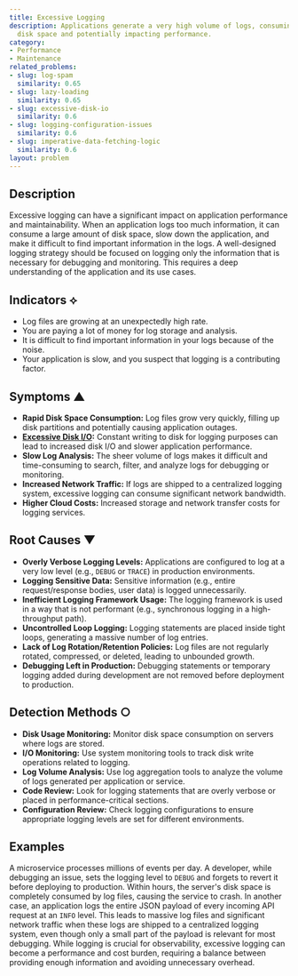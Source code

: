 ```yaml
---
title: Excessive Logging
description: Applications generate a very high volume of logs, consuming excessive
  disk space and potentially impacting performance.
category:
- Performance
- Maintenance
related_problems:
- slug: log-spam
  similarity: 0.65
- slug: lazy-loading
  similarity: 0.65
- slug: excessive-disk-io
  similarity: 0.6
- slug: logging-configuration-issues
  similarity: 0.6
- slug: imperative-data-fetching-logic
  similarity: 0.6
layout: problem
---
```


## Description
Excessive logging can have a significant impact on application performance and maintainability. When an application logs too much information, it can consume a large amount of disk space, slow down the application, and make it difficult to find important information in the logs. A well-designed logging strategy should be focused on logging only the information that is necessary for debugging and monitoring. This requires a deep understanding of the application and its use cases.

## Indicators ⟡
- Log files are growing at an unexpectedly high rate.
- You are paying a lot of money for log storage and analysis.
- It is difficult to find important information in your logs because of the noise.
- Your application is slow, and you suspect that logging is a contributing factor.

## Symptoms ▲

- **Rapid Disk Space Consumption:** Log files grow very quickly, filling up disk partitions and potentially causing application outages.
- **[Excessive Disk I/O](excessive-disk-io.md):** Constant writing to disk for logging purposes can lead to increased disk I/O and slower application performance.
- **Slow Log Analysis:** The sheer volume of logs makes it difficult and time-consuming to search, filter, and analyze logs for debugging or monitoring.
- **Increased Network Traffic:** If logs are shipped to a centralized logging system, excessive logging can consume significant network bandwidth.
- **Higher Cloud Costs:** Increased storage and network transfer costs for logging services.

## Root Causes ▼

- **Overly Verbose Logging Levels:** Applications are configured to log at a very low level (e.g., `DEBUG` or `TRACE`) in production environments.
- **Logging Sensitive Data:** Sensitive information (e.g., entire request/response bodies, user data) is logged unnecessarily.
- **Inefficient Logging Framework Usage:** The logging framework is used in a way that is not performant (e.g., synchronous logging in a high-throughput path).
- **Uncontrolled Loop Logging:** Logging statements are placed inside tight loops, generating a massive number of log entries.
- **Lack of Log Rotation/Retention Policies:** Log files are not regularly rotated, compressed, or deleted, leading to unbounded growth.
- **Debugging Left in Production:** Debugging statements or temporary logging added during development are not removed before deployment to production.

## Detection Methods ○

- **Disk Usage Monitoring:** Monitor disk space consumption on servers where logs are stored.
- **I/O Monitoring:** Use system monitoring tools to track disk write operations related to logging.
- **Log Volume Analysis:** Use log aggregation tools to analyze the volume of logs generated per application or service.
- **Code Review:** Look for logging statements that are overly verbose or placed in performance-critical sections.
- **Configuration Review:** Check logging configurations to ensure appropriate logging levels are set for different environments.

## Examples
A microservice processes millions of events per day. A developer, while debugging an issue, sets the logging level to `DEBUG` and forgets to revert it before deploying to production. Within hours, the server's disk space is completely consumed by log files, causing the service to crash. In another case, an application logs the entire JSON payload of every incoming API request at an `INFO` level. This leads to massive log files and significant network traffic when these logs are shipped to a centralized logging system, even though only a small part of the payload is relevant for most debugging. While logging is crucial for observability, excessive logging can become a performance and cost burden, requiring a balance between providing enough information and avoiding unnecessary overhead.